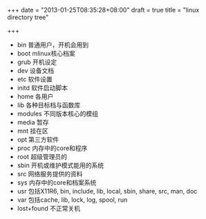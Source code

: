 +++
date = "2013-01-25T08:35:28+08:00"
draft = true
title = "linux directory tree"

+++



* bin 普通用户，开机会用到
* boot mlinux核心档案
* grub 开机设定
* dev 设备文档
* etc 软件设置
* initd 软件启动脚本
* home 各用户
* lib 各种目标档与函数库
* modules 不同版本核心的模组
* media 暂存
* mnt 挂在区
* opt 第三方软件
* proc 内存中的core和程序
* root 超级管理员的
* sbin 开机或维护模式能用的系统
* src 网络服务提供的资料
* sys 内存中的core和档案系统
* usr 包括X11R6, bin, include, lib, local, sbin, share, src, man, doc
* var 包括cache, lib, lock, log, spool, run
* lost+found 不正常关机